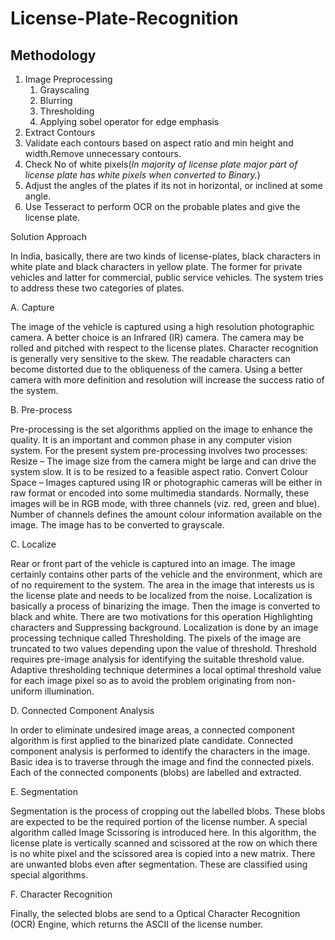# License-Plate-Recognition
## Methodology
1. Image Preprocessing
   1. Grayscaling
   2. Blurring
   3. Thresholding
   4. Applying sobel operator for edge emphasis
2. Extract Contours
3. Validate each contours based on aspect ratio and min height and width.Remove unnecessary contours.
5. Check No of white pixels(*In majority of license plate major part of license plate has white pixels when converted to Binary.*)
4. Adjust the angles of the plates if its not in horizontal, or inclined at some angle.
5. Use Tesseract to perform OCR on the probable plates and give the license plate.

Solution Approach

In India, basically, there are two kinds of license-plates, black characters in white plate and black characters in yellow plate. The former for private vehicles and latter for commercial, public service vehicles. The system tries to address these two categories of plates.

A.	Capture

The image of the vehicle is captured using a high resolution photographic camera. A better choice is an Infrared (IR) camera. The camera may be rolled and pitched with respect to the license plates. Character recognition is generally very sensitive to the skew. The readable characters can become distorted due to the obliqueness of the camera. Using a better camera with more definition and resolution will increase the success ratio of the system.

B.	Pre-process

Pre-processing is the set algorithms applied on the image to enhance the quality. It is an important and common phase in any computer vision system. For the present system pre-processing involves two processes: Resize – The image size from the camera might be large and can drive the system slow. It is to be resized to a feasible aspect ratio. Convert Colour Space – Images captured using IR or photographic cameras will be either in raw format or encoded into some multimedia standards. Normally, these images will be in RGB mode, with three channels (viz. red, green and blue). Number of channels defines the amount colour information available on the image. The image has to be converted to grayscale.

C.	Localize

Rear or front part of the vehicle is captured into an image. The image certainly contains other parts of the vehicle and the environment, which are of no requirement to the system. The area in the image that interests us is the license plate and needs to be localized from the noise. Localization is basically a process of binarizing the image. Then the image is converted to black and white. There are two motivations for this operation Highlighting characters and Suppressing background. Localization is done by an image processing technique called Thresholding. The pixels of the image are truncated to two values depending upon the value of threshold. Threshold requires pre-image analysis for identifying the suitable threshold value. Adaptive thresholding technique determines a local optimal threshold value for each image pixel so as to avoid the problem originating from non-uniform illumination.

D.	Connected Component Analysis

In order to eliminate undesired image areas, a connected component algorithm is first applied to the binarized plate candidate. Connected component analysis is performed to identify the characters in the image. Basic idea is to traverse through the image and find the connected pixels. Each of the connected components (blobs) are labelled and extracted.

E.	Segmentation

Segmentation is the process of cropping out the labelled blobs. These blobs are expected to be the required portion of the license number. A special algorithm called Image Scissoring is introduced here. In this algorithm, the license plate is vertically scanned and scissored at the row on which there is no white pixel and the scissored area is copied into a new matrix. There are unwanted blobs even after segmentation. These are classified using special algorithms.

F.	Character Recognition

Finally, the selected blobs are send to a Optical Character Recognition (OCR) Engine, which returns the ASCII of the license number.
